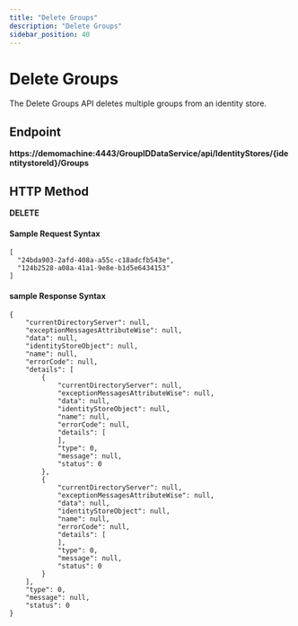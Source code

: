 ```yaml
---
title: "Delete Groups"
description: "Delete Groups"
sidebar_position: 40
---
```


# Delete Groups

The Delete Groups API deletes multiple groups from an identity store.

## Endpoint

**https://demomachine:4443/GroupIDDataService/api/IdentityStores/{identitystoreId}/Groups**

## HTTP Method

**DELETE**

#### Sample Request Syntax

```
[
  "24bda903-2afd-408a-a55c-c18adcfb543e",
  "124b2528-a08a-41a1-9e8e-b1d5e6434153"
]
```

#### sample Response Syntax

```
{
    "currentDirectoryServer": null,
    "exceptionMessagesAttributeWise": null,
    "data": null,
    "identityStoreObject": null,
    "name": null,
    "errorCode": null,
    "details": [
        {
            "currentDirectoryServer": null,
            "exceptionMessagesAttributeWise": null,
            "data": null,
            "identityStoreObject": null,
            "name": null,
            "errorCode": null,
            "details": [
            ],
            "type": 0,
            "message": null,
            "status": 0
        },
        {
            "currentDirectoryServer": null,
            "exceptionMessagesAttributeWise": null,
            "data": null,
            "identityStoreObject": null,
            "name": null,
            "errorCode": null,
            "details": [
            ],
            "type": 0,
            "message": null,
            "status": 0
        }
    ],
    "type": 0,
    "message": null,
    "status": 0
}
```
